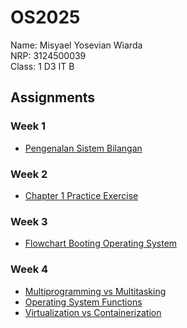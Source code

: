 # OS2025
Name: Misyael Yosevian Wiarda <br>
NRP: 3124500039 <br>
Class: 1 D3 IT B <br>

## Assignments
### Week 1
- [Pengenalan Sistem Bilangan](https://github.com/yosmisyael/SisOp-2025/blob/main/week_1-pengenalan_sistem_bilangan.md)
### Week 2
- [Chapter 1 Practice Exercise](https://github.com/yosmisyael/SisOp-2025/blob/main/chapter1-practice-exercise.md)
### Week 3
- [Flowchart Booting Operating System](https://github.com/yosmisyael/SisOp-2025/blob/main/week3-boot_process_flowchart.png)
### Week 4
- [Multiprogramming vs Multitasking](https://github.com/yosmisyael/SisOp-2025/blob/main/week3-multiprogramming%20vs%20multitasking.md)
- [Operating System Functions](https://github.com/yosmisyael/SisOp-2025/blob/main/week3-operating%20system%20functions.md)
- [Virtualization vs Containerization](https://github.com/yosmisyael/SisOp-2025/blob/main/week3-virtualization%20vs%20containerization.md)
